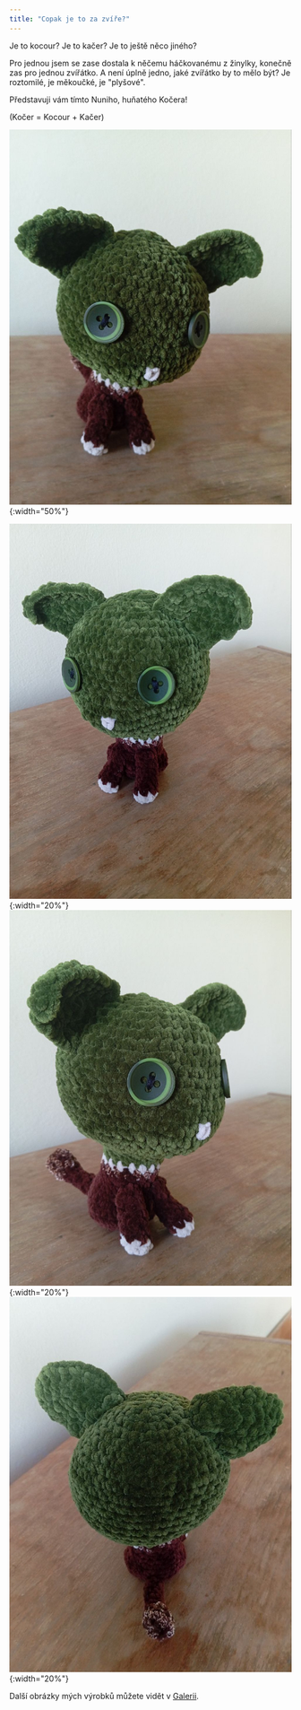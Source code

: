 ```yaml
---
title: "Copak je to za zvíře?"
---
```

Je to kocour? Je to kačer? Je to ještě něco jiného?

Pro jednou jsem se zase dostala k něčemu háčkovanému z žinylky, konečně zas pro jednou zvířátko. A není úplně jedno, jaké zvířátko by to mělo být? Je roztomilé, je měkoučké, je "plyšové". 

Představuji vám tímto Nuniho, huňatého Kočera! 

(Kočer = Kocour + Kačer)


![Kočer](/assets/img/kocer1.jpg){:width="50%"}

![kocer2](/assets/img/kocer2.jpg){:width="20%"}
![kocer3](/assets/img/kocer3.jpg){:width="20%"}
![kocer4](/assets/img/kocer4.jpg){:width="20%"}


Další obrázky mých výrobků můžete vidět v [Galerii](/galerie/).
